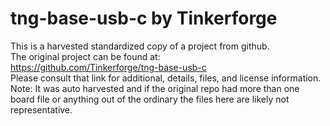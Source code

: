 
# tng-base-usb-c by Tinkerforge  
This is a harvested standardized copy of a project from github.  
The original project can be found at:  
https://github.com/Tinkerforge/tng-base-usb-c  
Please consult that link for additional, details, files, and license information.  
Note: It was auto harvested and if the original repo had more than one board file or anything out of the ordinary the files here are likely not representative.  
    